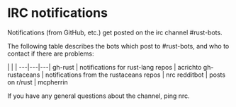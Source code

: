 # IRC notifications

Notifications (from GitHub, etc.) get posted on the irc channel #rust-bots.

The following table describes the bots which post to #rust-bots, and who to contact if there are problems:

   |   |   |
---|---|---|
gh-rust | notifications for rust-lang repos | acrichto
gh-rustaceans | notifications from the rustaceans repos | nrc
redditbot | posts on r/rust | mcpherrin

If you have any general questions about the channel, ping nrc.
